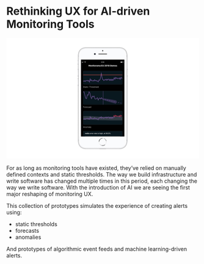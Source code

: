 # Rethinking UX for AI-driven Monitoring Tools

![UX Prototypes](img/mobile.jpg?raw=true "AI-driven alert creation")

For as long as monitoring tools have existed, they’ve relied on manually defined contexts and static thresholds. The way we build infrastructure and write software has changed multiple times in this period, each changing the way we write software. With the introduction of AI we are seeing the first major reshaping of monitoring UX.

This collection of prototypes simulates the experience of creating alerts using:
- static thresholds
- forecasts
- anomalies

And prototypes of algorithmic event feeds and machine learning-driven alerts.
